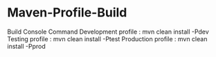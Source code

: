# Maven-Profile-Build

Build Console Command
	Development profile : mvn clean install -Pdev
	Testing profile : mvn clean install -Ptest
	Production profile : mvn clean install -Pprod